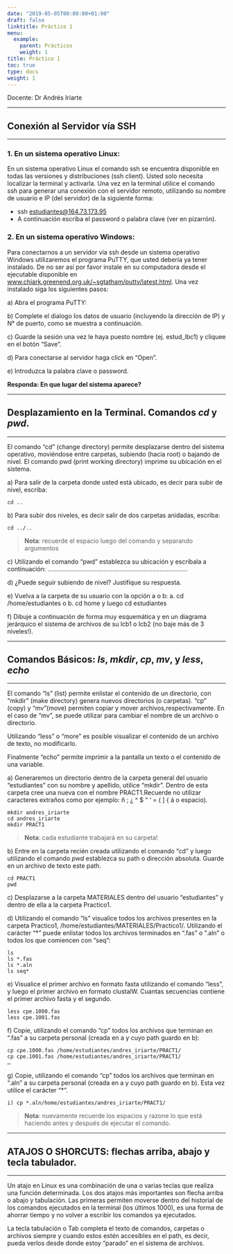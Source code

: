 ```yaml
---
date: "2019-05-05T00:00:00+01:00"
draft: false
linktitle: Práctico 1
menu:
  example:
    parent: Prácticos
    weight: 1
title: Práctico 1
toc: true
type: docs
weight: 1
---
```


Docente: Dr Andrés Iriarte

___
## Conexión al Servidor vía SSH
___
### 1. En un sistema operativo Linux:
En un sistema operativo Linux el comando ssh se encuentra disponible en todas las versiones y
distribuciones (ssh client). Usted solo necesita localizar la terminal y activarla. Una vez en la terminal utilice el comando ssh para generar una conexión con el servidor remoto, utilizando su nombre de usuario e IP (del servidor) de la siguiente forma: 

- ssh estudiantes@164.73.173.95
- A continuación escriba el password o palabra clave (ver en pizarrón). 

### 2. En un sistema operativo Windows:
Para conectarnos a un servidor vía ssh desde un sistema operativo Windows utilizaremos el programa PuTTY, que usted debería ya tener instalado. De no ser así por favor instale en su computadora desde el ejecutable disponible en www.chiark.greenend.org.uk/~sgtatham/putty/latest.html. Una vez instalado siga
los siguientes pasos:

a) Abra el programa PuTTY:

b) Complete el dialogo los datos de usuario (incluyendo la dirección de IP) y N° de puerto, como se
muestra a continuación. 

c) Guarde la sesión una vez le haya puesto nombre (ej. estud_lbc1) y cliquee en el botón “Save”.

d) Para conectarse al servidor haga click en “Open”.

e) Introduzca la palabra clave o password.


**Responda: En que lugar del sistema aparece?**

___
## Desplazamiento en la Terminal. Comandos *cd* y *pwd*.
___

El comando “cd” (change directory) permite desplazarse dentro del sistema operativo, moviéndose entre
carpetas, subiendo (hacia root) o bajando de nivel. El comando pwd (print working directory) imprime su ubicación en el sistema.

a) Para salir de la carpeta donde usted está ubicado, es decir para subir de nivel, escriba:

```{bash}
cd ..
```

b) Para subir dos niveles, es decir salir de dos carpetas anidadas, escriba:
```{bash}
cd ../..
```

> **Nota**: recuerde el espacio luego del comando y separando argumentos

c) Utilizando el comando “pwd” establezca su ubicación y escríbala a continuación:
………………………………….………………………………….

d) ¿Puede seguir subiendo de nivel? Justifique su respuesta.

e) Vuelva a la carpeta de su usuario con la opción a o b:
a. cd /home/estudiantes o
b. cd home y luego
cd estudiantes

f) Dibuje a continuación de forma muy esquemática y en un diagrama jerárquico el sistema de
archivos de su lcb1 o lcb2 (no baje más de 3 niveles!).

___
## Comandos Básicos: *ls*, *mkdir*, *cp*, *mv*, y *less*, *echo*
___

El comando “ls” (list) permite enlistar el contenido de un directorio, con “mkdir” (make directory) genera nuevos directorios (o carpetas). “cp” (copy) y “mv”(move) permiten copiar y mover archivos,respectivamente. En el caso de “mv”, se puede utilizar para cambiar el nombre de un archivo o directorio.

Utilizando “less” o “more” es posible visualizar el contenido de un archivo de texto, no modificarlo.

Finalmente “echo” permite imprimir a la pantalla un texto o el contenido de una variable.

a) Generaremos un directorio dentro de la carpeta general del usuario “estudiantes” con su nombre y apellido, utilice “mkdir”. 
Dentro de esta carpeta cree una nueva con el nombre PRACT1.Recuerde no utilizar caracteres extraños como por ejemplo: ñ ; ¿ ^ $ “ ‘ = ( ] { á o espacio). 

```{bash}
mkdir andres_iriarte
cd andres_iriarte
mkdir PRACT1 
```

> **Nota**: cada estudiante trabajará en su carpeta!

b) Entre en la carpeta recién creada utilizando el comando “cd” y luego utilizando el comando *pwd* establezca su path o dirección absoluta. Guarde en un archivo de texto este path.

```{bash}
cd PRACT1
pwd
```

c) Desplazarse a la carpeta MATERIALES dentro del usuario “estudiantes” y dentro de ella a la carpeta Practico1.

d) Utilizando el comando “ls” visualice todos los archivos presentes en la carpeta Practico1, /home/estudiantes/MATERIALES/Practico1/. Utilizando el carácter “*” puede enlistar todos los archivos terminados en “.fas” o “.aln” o todos los que comiencen con “seq”:

```{bash}
ls
ls *.fas
ls *.aln
ls seq*
```

e) Visualice el primer archivo en formato fasta utilizando el comando “less”, y luego el primer archivo en formato clustalW. Cuantas secuencias contiene el primer archivo fasta y el segundo.

```{bash}
less cpe.1000.fas
less cpe.1001.fas
```

f) Copie, utilizando el comando “cp” todos los archivos que terminan en “.fas” a su carpeta personal (creada en a y cuyo path guardo en b):

```{bash}
cp cpe.1000.fas /home/estudiantes/andres_iriarte/PRACT1/
cp cpe.1001.fas /home/estudiantes/andres_iriarte/PRACT1/
…
```

g) Copie, utilizando el comando “cp” todos los archivos que terminan en “.aln” a su carpeta personal (creada en a y cuyo path guardo en b). Esta vez utilice el carácter “*”.

```{bash}
i) cp *.aln/home/estudiantes/andres_iriarte/PRACT1/
```

> **Nota**: nuevamente recuerde los espacios y razone lo que está haciendo antes y después de ejecutar el comando. 

___
## ATAJOS O SHORCUTS: flechas arriba, abajo y tecla tabulador.
___

Un atajo en Linux es una combinación de una o varias teclas que realiza una función determinada. Los dos atajos más importantes son flecha arriba o abajo y tabulación. Las primeras permiten moverse dentro del historial de los comandos ejecutados en la terminal (los últimos 1000), es una forma de ahorrar tiempo y
no volver a escribir los comandos ya ejecutados.

La tecla tabulación o Tab completa el texto de comandos, carpetas o archivos siempre y cuando estos estén accesibles en el path, es decir, pueda verlos desde donde estoy “parado” en el sistema de archivos. 


